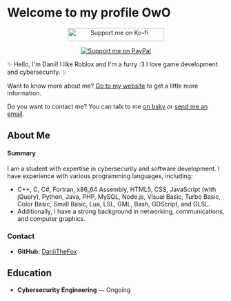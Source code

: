 # Welcome to my profile OwO

<div align="center">
  <p>
    <a href="https://ko-fi.com/daniithefoxofficial"><img src="https://ko-fi.com/img/githubbutton_sm.svg" alt="Support me on Ko-fi" width="223" height="30"></a>
  </p>
  <p>
    <a href="https://www.paypal.com/paypalme/kocoauwu"><img src="https://img.shields.io/badge/Donate-PayPal-blue.svg" alt="Support me on PayPal"></a>
  </p>
</div>

✨ Hello, I'm Danii! I like Roblox and I'm a furry :3 I love game development and cybersecurity. ✨

Want to know more about me? [Go to my website](http://www.pentabonyx.slpmx.com/) to get a little more information.

Do you want to contact me? You can talk to me [on bsky](https://bsky.app/profile/daniikwiidz.bsky.social) or [send me an email](mailto:danii.kwdz@slpmx.com).

## About Me
#### Summary
I am a student with expertise in cybersecurity and software development. I have experience with various programming languages, including:
- C++, C, C#, Fortran, x86_64 Assembly, HTML5, CSS, JavaScript (with jQuery), Python, Java, PHP, MySQL, Node.js, Visual Basic, Turbo Basic, Color Basic, Small Basic, Lua, LSL, GML, Bash, GDScript, and GLSL.
- Additionally, I have a strong background in networking, communications, and computer graphics.

### Contact
- **GitHub:** [DaniiTheFox](https://github.com/DaniiTheFox)

## Education
- **Cybersecurity Engineering** — Ongoing
